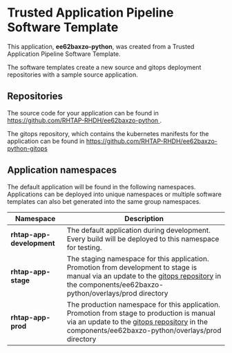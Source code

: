 # Trusted Application Pipeline Software Template

This application, **ee62baxzo-python**, was created from a Trusted Application Pipeline Software Template.

The software templates create a new source and gitops deployment repositories with a sample source application. 

## Repositories

The source code for your application can be found in [https://github.com/RHTAP-RHDH/ee62baxzo-python ](https://github.com/RHTAP-RHDH/ee62baxzo-python ).
 
The gitops repository, which contains the kubernetes manifests for the application can be found in 
[https://github.com/RHTAP-RHDH/ee62baxzo-python-gitops ](https://github.com/RHTAP-RHDH/ee62baxzo-python-gitops ) 

## Application namespaces 

The default application will be found in the following namespaces. Applications can be deployed into unique namespaces or multiple software templates can also bet generated into the same group namespaces.  

|  Namespace   |  Description   |  
| -------- | -------- |   
| **rhtap-app-development** | The default application during development. Every build will be deployed to this namespace for testing. | 
| **rhtap-app-stage** | The staging namespace for this application. Promotion from development to stage is manual via an update to the [gitops repository](https://github.com/RHTAP-RHDH/ee62baxzo-python-gitops ) in the components/ee62baxzo-python/overlays/prod directory |  
| **rhtap-app-prod** | The production namespace for this application. Promotion from stage to production is manual via an update to the [gitops repository](https://github.com/RHTAP-RHDH/ee62baxzo-python-gitops ) in the components/ee62baxzo-python/overlays/prod directory | 